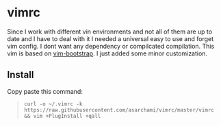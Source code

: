 # vimrc
Since I work with different vin environments and not all of them are up to date and I have to deal with it I needed a universal easy to use and forget vim config. I dont want any dependency or compilcated compilation.
This vim is based on [vim-bootstrap](http://www.vim-bootstrap.com/). I just added some minor customization.
## Install
Copy paste this command:
> `curl -o ~/.vimrc -k https://raw.githubusercontent.com/asarchami/vimrc/master/vimrc && vim +PlugInstall +qall`
